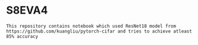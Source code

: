 # S8EVA4
    This repository contains notebook which used ResNet18 model from https://github.com/kuangliu/pytorch-cifar and tries to achieve atleast 85% accuracy
